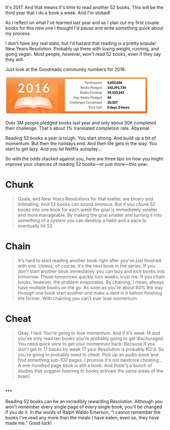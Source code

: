 It's 2017. And that means it's time to read another 52 books. This will be the third year that I do a book a week. And I'm stoked!

As I reflect on what I've learned last year and as I plan out my first couple books for this new one I thought I'd pause and write something quick about my process.

I don't have any real stats, but I'd hazard that reading is a pretty popular New Years Resolution. Probably up there with losing weight, running, and going vegan. Most people, however, won't read 52 books, even if they say they will.

Just look at the Goodreads community numbers for 2016:

![](/assets/img/2017books_pledged2.png)

Over 3M people pledged books last year and only about 30K completed their challenge. That's about 1% translated completion rate. Abysmal.

Reading 52 books a year is tough. You start strong. And build up a bit of momentum. But then the holidays end. And then life gets in the way. You start to get lazy. And you let Netflix autoplay...

So with the odds stacked against you, here are three tips on how you might improve your chances of reading 52 books—or just more—this year.

# Chunk
 
> Goals, and New Years Resolutions for that matter, are binary and intimating. And 52 books can sound ominous. But if you *chunk* 52 books into one book for each week the goal is immediately smaller and more manageable. By making the goal smaller and turning it into something of a system you can develop a habit and a pace to eventually hit 52. 

# Chain

> It's hard to start reading another book right after you've just finished with one. Unless, of course, it's the next book in the series. If you don't start another book immediately you can lazy and kick books into tomorrow. Those tomorrows quickly turn weeks, trust me. If you *chain* books, however, the problem evaporates. By chaining, I mean, always have multiple books on the go. As soon as you're about 80% the way through one book start another and make a dent in it before finishing the former. With chaining you can't ever lose momentum.

# Cheat

> Okay, I lied. You're going to lose momentum. And if it's week 14 and you've only read ten books you're probably going to get discouraged. You need quick wins to get your momentum back. Because if you don't get to 17 books by week 17 your Resolution is probably KO'd. So you're going to probably need to *cheat*. Pick up an audio-book and find something sub-100 pages. I promise it's not hardcore cheating... A one-hundred page book is still a book. And there's a bunch of studies that suggest listening to books activate the same areas of the brain!

<br />
***

Reading 52 books can be an incredibly rewarding Resolution. Although you won't remember every single page of every single book, you'll be changed if you do it. In the words of Ralph Waldo Emerson, “I cannot remember the books I've read any more than the meals I have eaten; even so, they have made me.” Good luck!